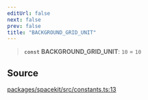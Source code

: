 ```yaml
---
editUrl: false
next: false
prev: false
title: "BACKGROUND_GRID_UNIT"
---
```


> **`const`** **BACKGROUND\_GRID\_UNIT**: `10` = `10`

## Source

[packages/spacekit/src/constants.ts:13](https://github.com/nodenogg-in/alpha-p2p/blob/a4d5eff/packages/spacekit/src/constants.ts#L13)
